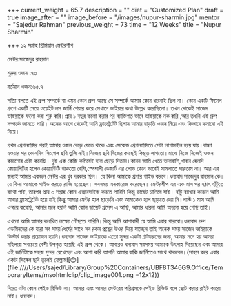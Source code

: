 +++
current_weight = 65.7
description = ""
diet = "Customized Plan"
draft = true
image_after = ""
image_before = "/images/nupur-sharmin.jpg"
mentor = "Sajedur Rahman"
previous_weight = 73
time = "12 Weeks"
title = "Nupur Sharmin"

+++
১২ সপ্তাহ প্রিমিয়াম মেন্টরশীপ

মেন্টর:সাজেদুর রাহমান

শুরুর ওজন :৭৩

বর্তমান ওজন:৬৫.৭

সত্যি বলতে এই গ্রুপ সম্পর্কে বা এমন কোন গ্রুপ আছে সে সম্পর্কে আমার কোন ধারনাই ছিল না। কোন একটি ফিমেল গ্রুপে একটি মেয়ে ওয়েইট লস জার্নি শেয়ার করে সেখানে ভাইয়ার কথা উল্লেখ করেছিলো। তখন থেকেই সাজেদ ভাইয়াকে ফলো করা শুরু করি।প্রায় ১ বছর ফলো করার পর ব্যাক্তিগত ভাবে ভাইয়াকে নক করি ,আর তখনি এই গ্রুপ সম্পর্কে জানতে পারি। অনেক আগে থেকেই আমি ফ্রাস্ট্রেটেট ছিলাম আমার বাড়তি ওজন নিয়ে এবং কিভাবে কমাবো এই নিয়ে।

প্রথম প্রেগন্যান্সির পরই আমার ওজন বেড়ে যেতে থাকে এবং সেকেন্ড প্রেগন্যান্সিতে সেটা লাগামহীন হয়ে যায়।বাচ্চা হওয়ার পর কোনদিন সিংগেল ছবি তুলি নাই।নিজের ছবি নিজের কাছেই কিম্ভূত লাগতো।মাঝে নিজে নিজেই ওজন কমানোর চেষ্টা করেছি। দুই এক কেজি কমিয়েই হাল ছেড়ে দিতাম।কারন আমি খেতে ভালবাসি,খাবার হেলদি কোয়ালিটির হলেও কোয়ান্টিটি থাকতো বেশি,স্পেশালী ডেজার্ট এর লোভ কোন ভাবেই সামলাতে পারতাম না। আর এর জন্যই আমার একজন মেন্টর এর খুব দরকার ছিল। যে কিনা আমাকে প্রপার গাইড করবে।ধন্যবাদ সাজেদুর রাহমান কে। যে কিনা আমাকে গাইড করতে রাজি হয়েছেন। সবসময় এনকারেজ করেছেন। মেন্টরশীপ এর এক মাস পর হঠাৎ হাঁটুতে ব্যাথা পাই, তারপর প্রায় ৩ সপ্তাহ কোন এক্সারসাইজ করতে পারিনি কিন্তু ডায়েট চালিয়ে যাই। হাঁটু ব্যাথার কারনে আমি আবার ফ্রাসট্রেটেট হয়ে যাই কিন্তু আমার মেন্টর হাল ছাড়েনি এবং আমাকেও হাল ছাড়তে দেয় নি।লাস্ট ১ মাস আমি এন্জয় করেছি, আমার মনে হয়নি আমি কোন ডায়েট প্রসেস এ আছি, আমার ধারনা আমি অভ্যস্ত হয়ে গেছি তাই।

এখনো আমি আমার কাংখিত লক্ষ্যে পৌছতে পারিনি।কিন্তু আমি আশাবাদী যে আমি এবার পারবো।ধন্যবাদ গ্রুপ এডমিনদের কে যারা সব সময় ধৈর্যের সাথে সব রকম প্রশ্নের উওর দিয়ে যাচ্ছেন তাই অনেক সময় সাজেদ ভাইয়াকে ডিস্টার্ব করার প্রয়োজন হয়নি।ধন্যবাদ সাজেদ ভাইয়াকে এতো সুন্দর একটা প্লাটফরমের জন্য, আমার মনে হয় আমরা মহিলারা সবচেয়ে বেশী উপকৃত হয়েছি এই গ্রুপ থেকে। আবারও ধন্যবাদ সবসময় আমাকে উৎসাহ দিয়েছেন এবং আমার এই জার্নিটাকে সহজ সুন্দর রেখেছেন এবং আশা করি আপনি আমার বাকি জার্নিতেও সাথে থাকবেন।(সাহস করে এবার একটা সিঙ্গেল ছবি তুলেই ফেল্লাম![😊](file:////Users/sajed/Library/Group%20Containers/UBF8T346G9.Office/TemporaryItems/msohtmlclip/clip_image001.png =12x12))

বি:দ্র: এটা কোন পেইড রিভিউ না। আমার এবং আমার মেন্টরের পরিশ্রমকে পেইড রিভিউ বলে ছোট করার রাইট কারো নাই। ধন্যবাদ।